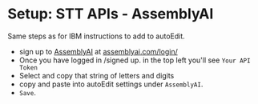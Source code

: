 # Setup: STT APIs - AssemblyAI

Same steps as for IBM instructions to add to autoEdit.

* sign up to [AssemblyAI](https://www.assemblyai.com) at [assemblyai.com/login/](https://www.assemblyai.com/login/)
* Once you have logged in /signed up. in the top left you'll see `Your API Token`
* Select and copy that string of letters and digits 
* copy and paste into autoEdit settings under `AssemblyAI`. 
* `Save`.

